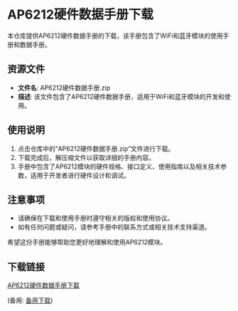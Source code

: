 # AP6212硬件数据手册下载

本仓库提供AP6212硬件数据手册的下载，该手册包含了WiFi和蓝牙模块的使用手册和数据手册。

## 资源文件

- **文件名**: AP6212硬件数据手册.zip
- **描述**: 该文件包含了AP6212硬件数据手册，适用于WiFi和蓝牙模块的开发和使用。

## 使用说明

1. 点击仓库中的“AP6212硬件数据手册.zip”文件进行下载。
2. 下载完成后，解压缩文件以获取详细的手册内容。
3. 手册中包含了AP6212模块的硬件规格、接口定义、使用指南以及相关技术参数，适用于开发者进行硬件设计和调试。

## 注意事项

- 请确保在下载和使用手册时遵守相关的版权和使用协议。
- 如有任何问题或疑问，请参考手册中的联系方式或相关技术支持渠道。

希望这份手册能够帮助您更好地理解和使用AP6212模块。

## 下载链接
[AP6212硬件数据手册下载](https://pan.quark.cn/s/424c911bfcb3) 

(备用: [备用下载](https://pan.baidu.com/s/1PInIqOVWcbEAmc_vpxtzYA?pwd=1234))
